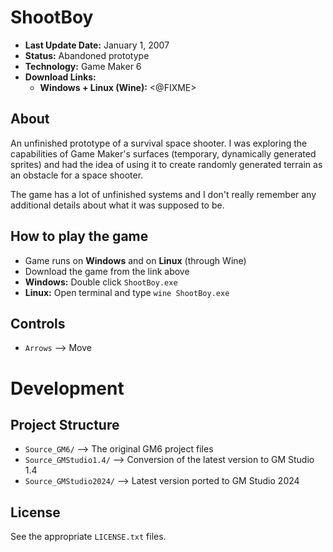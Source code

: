 # ShootBoy

 - **Last Update Date:** January 1, 2007
 - **Status:** Abandoned prototype
 - **Technology:** Game Maker 6
 - **Download Links:**
   - **Windows + Linux (Wine):** <@FIXME>


## About
An unfinished prototype of a survival space shooter. I was exploring the
capabilities of Game Maker's surfaces (temporary, dynamically generated sprites)
and had the idea of using it to create randomly generated terrain as an
obstacle for a space shooter.

The game has a lot of unfinished systems and I don't really remember any
additional details about what it was supposed to be.


## How to play the game
 - Game runs on **Windows** and on **Linux** (through Wine)
 - Download the game from the link above
 - **Windows:** Double click `ShootBoy.exe`
 - **Linux:** Open terminal and type `wine ShootBoy.exe`


## Controls
 - `Arrows` ⟶ Move


# Development
## Project Structure
 - `Source_GM6/` ⟶ The original GM6 project files
 - `Source_GMStudio1.4/` ⟶ Conversion of the latest version to GM Studio 1.4
 - `Source_GMStudio2024/` ⟶ Latest version ported to GM Studio 2024


## License
See the appropriate `LICENSE.txt` files.